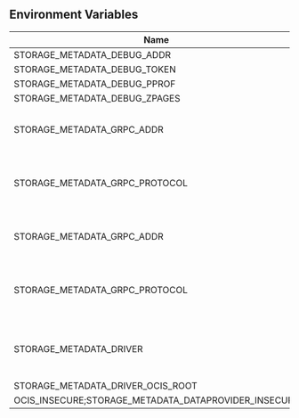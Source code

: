 ## Environment Variables

| Name | Type | Default Value | Description |
|------|------|---------------|-------------|
| STORAGE_METADATA_DEBUG_ADDR | string | 127.0.0.1:9217 | |
| STORAGE_METADATA_DEBUG_TOKEN | string |  | |
| STORAGE_METADATA_DEBUG_PPROF | bool | false | |
| STORAGE_METADATA_DEBUG_ZPAGES | bool | false | |
| STORAGE_METADATA_GRPC_ADDR | string | 127.0.0.1:9215 | The address of the grpc service.|
| STORAGE_METADATA_GRPC_PROTOCOL | string | tcp | The transport protocol of the grpc service.|
| STORAGE_METADATA_GRPC_ADDR | string | 127.0.0.1:9216 | The address of the grpc service.|
| STORAGE_METADATA_GRPC_PROTOCOL | string | tcp | The transport protocol of the grpc service.|
| STORAGE_METADATA_DRIVER | string | ocis | The driver which should be used by the service|
| STORAGE_METADATA_DRIVER_OCIS_ROOT | string | ~/.ocis/storage/metadata | |
| OCIS_INSECURE;STORAGE_METADATA_DATAPROVIDER_INSECURE | bool | false | |